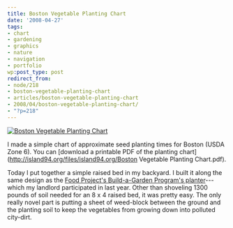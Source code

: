 ```yaml
---
title: Boston Vegetable Planting Chart
date: '2008-04-27'
tags:
- chart
- gardening
- graphics
- nature
- navigation
- portfolio
wp:post_type: post
redirect_from:
- node/218
- boston-vegetable-planting-chart
- articles/boston-vegetable-planting-chart
- 2008/04/boston-vegetable-planting-chart/
- "?p=218"
---
```


[ ![Boston Vegetable Planting Chart](http://farm3.static.flickr.com/2300/2447776678_9cd6dc2a71.jpg) ](http://www.flickr.com/photos/bensheldon/2447776678/ "Boston Vegetable Planting Chart by bensheldon, on Flickr")

I made a simple chart of approximate seed planting times for Boston (USDA Zone 6). You can [download a printable PDF of the planting chart](http://island94.org/files/island94.org/Boston Vegetable Planting Chart.pdf).

Today I put together a simple raised bed in my backyard. I built it along the same design as the [Food Project's Build-a-Garden Program's planter](http://www.thefoodproject.org/agriculture/Internal1.asp?ID=601)---which my landlord participated in last year. Other than shoveling 1300 pounds of soil needed for an 8 x 4 raised bed, it was pretty easy. The only really novel part is putting a sheet of weed-block between the ground and the planting soil to keep the vegetables from growing down into polluted city-dirt.

